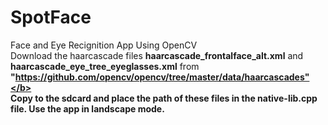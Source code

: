 # SpotFace
Face and Eye Recignition App Using OpenCV <br>
Download the haarcascade files <b>haarcascade_frontalface_alt.xml</b> and <b>haarcascade_eye_tree_eyeglasses.xml</b>
from <b>"https://github.com/opencv/opencv/tree/master/data/haarcascades"</b>
<br>
Copy to the sdcard and place the path of these files in the native-lib.cpp file.
Use the app in landscape mode.
